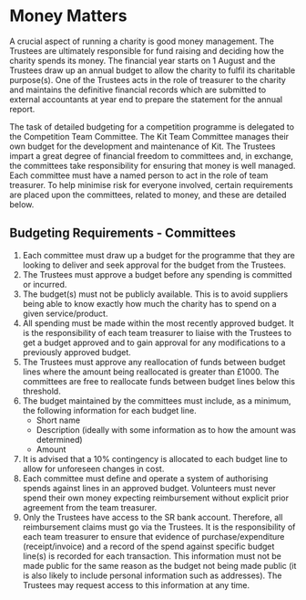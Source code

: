 # Money Matters

A crucial aspect of running a charity is good money management. The Trustees are ultimately responsible for fund raising and deciding how the charity spends its money. The financial year starts on 1 August and the Trustees draw up an annual budget to allow the charity to fulfil its charitable purpose(s). One of the Trustees acts in the role of treasurer to the charity and maintains the definitive financial records which are submitted to external accountants at year end to prepare the statement for the annual report. 

The task of detailed budgeting for a competition programme is delegated to the Competition Team Committee. The Kit Team Committee manages their own budget for the development and maintenance of Kit. The Trustees impart a great degree of financial freedom to committees  and, in exchange, the committees take responsibility for ensuring that money is well managed. Each committee must have a named person to act in the role of team treasurer.  To help minimise risk for everyone involved, certain requirements are placed upon the committees, related to money, and these are detailed below. 

## Budgeting Requirements - Committees

1. Each committee must draw up a budget for the programme that they are looking to deliver and seek approval for the budget from the Trustees.
2. The Trustees must approve a budget before any spending is committed or incurred.
3. The budget(s) must not be publicly available. This is to avoid suppliers being able to know exactly how much the charity has to spend on a given service/product.
4. All spending must be made within the most recently approved budget. It is the responsibility of each team treasurer to liaise with the Trustees to get a budget approved and to gain approval for any modifications to a previously approved budget.
5. The Trustees must approve any reallocation of funds between budget lines where the amount being reallocated is greater than £1000. The committees are free to reallocate funds between budget lines below this threshold.
6. The budget maintained by the committees must include, as a minimum, the following information for each budget line. 
   * Short name
   * Description \(ideally with some information as to how the amount was determined\)
   * Amount
7. It is advised that a 10% contingency is allocated to each budget line to allow for unforeseen changes in cost.
8. Each committee must define and operate a system of authorising spends against lines in an approved budget. Volunteers must never spend their own money expecting reimbursement without explicit prior agreement from the team treasurer.
9. Only the Trustees have access to the SR bank account. Therefore, all reimbursement claims must go via the Trustees. It is the responsibility of each team treasurer to ensure that evidence of purchase/expenditure \(receipt/invoice\) and a record of the spend against specific budget line\(s\) is recorded for each transaction. This information must not be made public for the same reason as the budget not being made public \(it is also likely to include personal information such as addresses\). The Trustees may request access to this information at any time.

